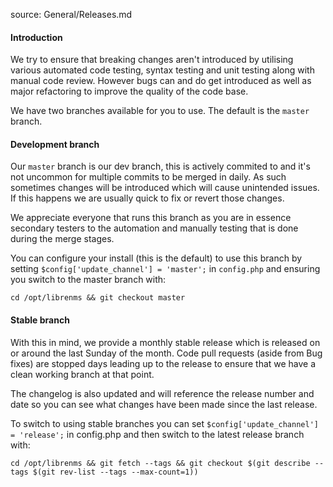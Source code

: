 source: General/Releases.md

#### Introduction
We try to ensure that breaking changes aren't introduced by utilising various automated 
code testing, syntax testing and unit testing along with manual code review. However 
bugs can and do get introduced as well as major refactoring to improve the quality of 
the code base.

We have two branches available for you to use. The default is the `master` branch.

#### Development branch
Our `master` branch is our dev branch, this is actively commited to and it's not uncommon 
for multiple commits to be merged in daily. As such sometimes changes will be introduced 
which will cause unintended issues. If this happens we are usually quick to fix or 
revert those changes.

We appreciate everyone that runs this branch as you are in essence secondary testers to 
the automation and manually testing that is done during the merge stages.

You can configure your install (this is the default) to use this branch by setting `$config['update_channel'] = 'master';` 
in `config.php` and ensuring you switch to the master branch with:

`cd /opt/librenms && git checkout master`

#### Stable branch
With this in mind, we provide a monthly stable release which is released on or around 
the last Sunday of the month. Code pull requests (aside from Bug fixes) are stopped days 
leading up to the release to ensure that we have a clean working branch at that point.

The changelog is also updated and will reference the release number and date so you can see 
what changes have been made since the last release.

To switch to using stable branches you can set `$config['update_channel'] = 'release';` 
in config.php and then switch to the latest release branch with:

`cd /opt/librenms && git fetch --tags && git checkout $(git describe --tags $(git rev-list --tags --max-count=1))`
